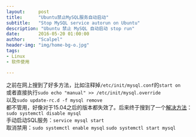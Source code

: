 ```yaml
---
layout:     post
title:      "Ubuntu禁止MySQL服务自动启动"
subtitle:   "Stop MySQL service autorun on Ubuntu"
description: "Ubuntu 禁止 MySQL 自动启动 stop run"
date:       2016-05-20 01:00:00
author:     "Scalpel"
header-img: "img/home-bg-o.jpg"
tags:
- Linux
- 软件使用

---
```

之前在网上搜到了好多方法，比如注释掉`/etc/init/mysql.conf`的`start on `  
或者直接执行`sudo echo "manual" >> /etc/init/mysql.override`  
以及`sudo update-rc.d -f mysql remove`  
都不管用，好像对于15.04之后的版本都失效了。后来终于搜到了一个[解决方法](http://askubuntu.com/a/656474)：  
`sudo systemctl disable mysql`  
手动启动SQL服务：`service mysql start`  
取消禁用：`sudo systemctl enable mysql` `sudo systemctl start mysql`
